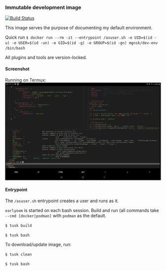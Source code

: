 ### Immutable development image

[![Build Status](https://travis-ci.com/mgnsk/dev_env.svg?branch=master)](https://travis-ci.com/mgnsk/dev_env)

This image serves the purpose of documenting my default environment.

Quick run
`$ docker run --rm -it --entrypoint /asuser.sh -e UID=$(id -u) -e USER=$(id -un) -e GID=$(id -g) -e GROUP=$(id -gn) mgnsk/dev-env /bin/bash`

All plugins and tools are version-locked.

#### Screenshot

Running on Termux:
![Android tablet with Termux running Vim](screenshot2.jpg)

#### Entrypoint

The `/asuser.sh` entrypoint creates a user and runs as it.

`earlyoom` is started on each bash session.
Build and run (all commands take `--cmd [docker|podman]` with `podman` as the default.

`$ tusk build`

`$ tusk bash`
 
 To download/update image, run:

`$ tusk clean`

`$ tusk bash`
